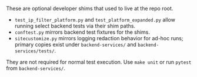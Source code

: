 These are optional developer shims that used to live at the repo root.

- `test_ip_filter_platform.py` and `test_platform_expanded.py` allow running select backend tests via their shim paths.
- `conftest.py` mirrors backend test fixtures for the shims.
- `sitecustomize.py` mirrors logging redaction behavior for ad-hoc runs; primary copies exist under `backend-services/` and `backend-services/tests/`.

They are not required for normal test execution. Use `make unit` or run `pytest` from `backend-services/`.

